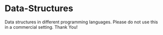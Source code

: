 # Data-Structures
Data structures in different programming languages. Please do not use this in a commercial setting. Thank You!
